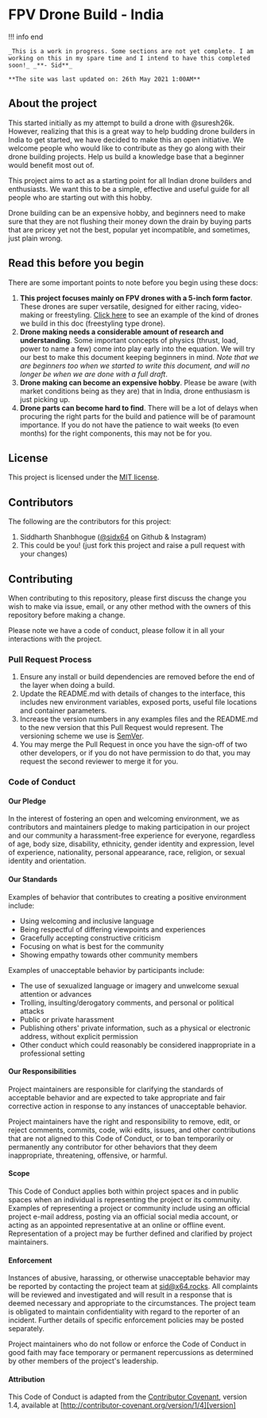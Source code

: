 # FPV Drone Build - India

!!! info end

    _This is a work in progress. Some sections are not yet complete. I am working on this in my spare time and I intend to have this completed soon!_ _**- Sid**_

    **The site was last updated on: 26th May 2021 1:00AM**

## About the project

This started initially as my attempt to build a drone with @suresh26k. However, realizing that this is a great way to
help budding drone builders in India to get started, we have decided to make this an open initiative. We welcome people
who would like to contribute as they go along with their drone building projects. Help us build a knowledge base that
a beginner would benefit most out of.

This project aims to act as a starting point for all Indian drone builders and enthusiasts. We want this to be a simple,
effective and useful guide for all people who are starting out with this hobby.

Drone building can be an expensive hobby, and beginners need to make sure that they are not flushing their money down
the drain by buying parts that are pricey yet not the best, popular yet incompatible, and sometimes, just plain wrong.

## Read this before you begin

There are some important points to note before you begin using these docs:

1. **This project focuses mainly on FPV drones with a 5-inch form factor**. These drones are super versatile, designed for
   either racing, video-making or freestyling. [Click here](https://www.youtube.com/watch?v=bBb_kSO3vTo) to see an example
   of the kind of drones we build in this doc (freestyling type drone).
2. **Drone making needs a considerable amount of research and understanding**. Some important concepts of physics (thrust,
   load, power to name a few) come into play early into the equation. We will try our best to make this document keeping
   beginners in mind. _Note that we are beginners too when we started to write this document, and will no longer be when we
   are done with a full draft_.
3. **Drone making can become an expensive hobby**. Please be aware (with market conditions being as they are) that in
   India, drone enthusiasm is just picking up.
4. **Drone parts can become hard to find**. There will be a lot of delays when procuring the right parts for the build and
   patience will be of paramount importance. If you do not have the patience to wait weeks (to even months) for the right
   components, this may not be for you.

## License

This project is licensed under the [MIT license](https://opensource.org/licenses/MIT).

## Contributors

The following are the contributors for this project:

1. Siddharth Shanbhogue ([@sidx64](https://github.com/sidx64) on Github & Instagram)
2. This could be you! (just fork this project and raise a pull request with your changes)

## Contributing

When contributing to this repository, please first discuss the change you wish to make via issue,
email, or any other method with the owners of this repository before making a change.

Please note we have a code of conduct, please follow it in all your interactions with the project.

### Pull Request Process

1. Ensure any install or build dependencies are removed before the end of the layer when doing a
   build.
2. Update the README.md with details of changes to the interface, this includes new environment
   variables, exposed ports, useful file locations and container parameters.
3. Increase the version numbers in any examples files and the README.md to the new version that this
   Pull Request would represent. The versioning scheme we use is [SemVer](http://semver.org/).
4. You may merge the Pull Request in once you have the sign-off of two other developers, or if you
   do not have permission to do that, you may request the second reviewer to merge it for you.

### Code of Conduct

#### Our Pledge

In the interest of fostering an open and welcoming environment, we as
contributors and maintainers pledge to making participation in our project and
our community a harassment-free experience for everyone, regardless of age, body
size, disability, ethnicity, gender identity and expression, level of experience,
nationality, personal appearance, race, religion, or sexual identity and
orientation.

#### Our Standards

Examples of behavior that contributes to creating a positive environment
include:

- Using welcoming and inclusive language
- Being respectful of differing viewpoints and experiences
- Gracefully accepting constructive criticism
- Focusing on what is best for the community
- Showing empathy towards other community members

Examples of unacceptable behavior by participants include:

- The use of sexualized language or imagery and unwelcome sexual attention or
  advances
- Trolling, insulting/derogatory comments, and personal or political attacks
- Public or private harassment
- Publishing others' private information, such as a physical or electronic
  address, without explicit permission
- Other conduct which could reasonably be considered inappropriate in a
  professional setting

#### Our Responsibilities

Project maintainers are responsible for clarifying the standards of acceptable
behavior and are expected to take appropriate and fair corrective action in
response to any instances of unacceptable behavior.

Project maintainers have the right and responsibility to remove, edit, or
reject comments, commits, code, wiki edits, issues, and other contributions
that are not aligned to this Code of Conduct, or to ban temporarily or
permanently any contributor for other behaviors that they deem inappropriate,
threatening, offensive, or harmful.

#### Scope

This Code of Conduct applies both within project spaces and in public spaces
when an individual is representing the project or its community. Examples of
representing a project or community include using an official project e-mail
address, posting via an official social media account, or acting as an appointed
representative at an online or offline event. Representation of a project may be
further defined and clarified by project maintainers.

#### Enforcement

Instances of abusive, harassing, or otherwise unacceptable behavior may be
reported by contacting the project team at [sid@x64.rocks](mailto:sid@x64.rocks). All
complaints will be reviewed and investigated and will result in a response that
is deemed necessary and appropriate to the circumstances. The project team is
obligated to maintain confidentiality with regard to the reporter of an incident.
Further details of specific enforcement policies may be posted separately.

Project maintainers who do not follow or enforce the Code of Conduct in good
faith may face temporary or permanent repercussions as determined by other
members of the project's leadership.

#### Attribution

This Code of Conduct is adapted from the [Contributor Covenant][homepage], version 1.4,
available at [http://contributor-covenant.org/version/1/4][version]

[homepage]: http://contributor-covenant.org
[version]: http://contributor-covenant.org/version/1/4/
